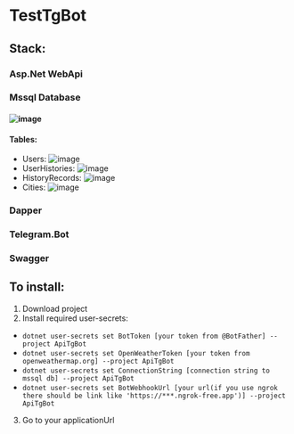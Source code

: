 # TestTgBot
## Stack:
  ### Asp.Net WebApi
  ### Mssql Database 
  #### ![image](https://github.com/user-attachments/assets/fc10957d-fcfb-46e8-b497-6d81ed01bab2)
  #### Tables:
  * Users:
      ![image](https://github.com/user-attachments/assets/416abc19-0904-41d7-863f-a43c9bbbd43e)
  * UserHistories:
      ![image](https://github.com/user-attachments/assets/9f93fbb4-9e13-478e-8891-ce19635462d3)
  * HistoryRecords:
      ![image](https://github.com/user-attachments/assets/9c4ca1b2-78e7-4d21-8d27-165b2c006c60)
  * Cities:
      ![image](https://github.com/user-attachments/assets/708e3930-68c2-4c56-aa51-8eabf2306580)
  ### Dapper
  ### Telegram.Bot
  ### Swagger



## To install:
1. Download project
2. Install required user-secrets:
  * ```dotnet user-secrets set BotToken [your token from @BotFather] --project ApiTgBot```
  * ```dotnet user-secrets set OpenWeatherToken [your token from openweathermap.org] --project ApiTgBot```
  * ```dotnet user-secrets set ConnectionString [connection string to mssql db] --project ApiTgBot```
  * ```dotnet user-secrets set BotWebhookUrl [your url(if you use ngrok there should be link like 'https://***.ngrok-free.app')] --project ApiTgBot```
3. Go to your applicationUrl
